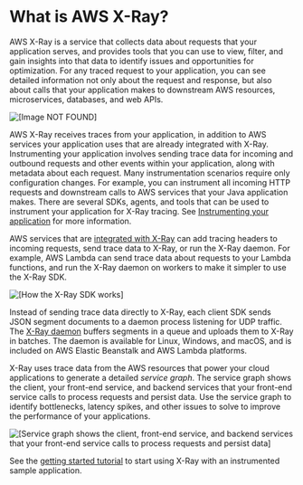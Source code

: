# What is AWS X\-Ray?<a name="aws-xray"></a>

AWS X\-Ray is a service that collects data about requests that your application serves, and provides tools that you can use to view, filter, and gain insights into that data to identify issues and opportunities for optimization\. For any traced request to your application, you can see detailed information not only about the request and response, but also about calls that your application makes to downstream AWS resources, microservices, databases, and web APIs\.

![\[Image NOT FOUND\]](http://docs.aws.amazon.com/xray/latest/devguide/images/scorekeep-PUTrules-timeline.png)

AWS X\-Ray receives traces from your application, in addition to AWS services your application uses that are already integrated with X\-Ray\. Instrumenting your application involves sending trace data for incoming and outbound requests and other events within your application, along with metadata about each request\. Many instrumentation scenarios require only configuration changes\. For example, you can instrument all incoming HTTP requests and downstream calls to AWS services that your Java application makes\. There are several SDKs, agents, and tools that can be used to instrument your application for X\-Ray tracing\.  See [Instrumenting your application](xray-instrumenting-your-app.md) for more information\. 

AWS services that are [integrated with X\-Ray](xray-services.md) can add tracing headers to incoming requests, send trace data to X\-Ray, or run the X\-Ray daemon\. For example, AWS Lambda can send trace data about requests to your Lambda functions, and run the X\-Ray daemon on workers to make it simpler to use the X\-Ray SDK\.

![\[How the X-Ray SDK works\]](http://docs.aws.amazon.com/xray/latest/devguide/images/architecture-dataflow.png)

Instead of sending trace data directly to X\-Ray, each client SDK sends JSON segment documents to a daemon process listening for UDP traffic\. The [X\-Ray daemon](xray-daemon.md) buffers segments in a queue and uploads them to X\-Ray in batches\. The daemon is available for Linux, Windows, and macOS, and is included on AWS Elastic Beanstalk and AWS Lambda platforms\.

X\-Ray uses trace data from the AWS resources that power your cloud applications to generate a detailed *service graph*\. The service graph shows the client, your front\-end service, and backend services that your front\-end service calls to process requests and persist data\. Use the service graph to identify bottlenecks, latency spikes, and other issues to solve to improve the performance of your applications\.

![\[Service graph shows the client, front-end service, and backend services that your front-end service calls to process requests and persist data\]](http://docs.aws.amazon.com/xray/latest/devguide/images/scorekeep-gettingstarted-servicemap-after-github.png)

See the [getting started tutorial](xray-gettingstarted.md) to start using X\-Ray with an instrumented sample application\.